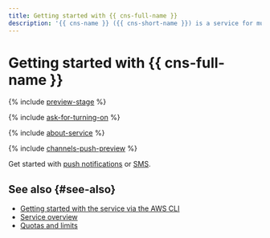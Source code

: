 ```yaml
---
title: Getting started with {{ cns-full-name }}
description: '{{ cns-name }} ({{ cns-short-name }}) is a service for multichannel notifications of users. The service''s HTTP API is compatible with the Amazon SNS API.'
---
```


# Getting started with {{ cns-full-name }}

{% include [preview-stage](../_includes/notifications/preview-stage.md) %}

{% include [ask-for-turning-on](../_includes/notifications/ask-for-turning-on.md) %}

{% include [about-service](../_includes/notifications/about-service.md) %}

{% include [channels-push-preview](../_includes/notifications/channels-push-preview.md) %}

Get started with [push notifications](quickstart-push.md) or [SMS](quickstart-sms.md).

## See also {#see-also}

* [Getting started with the service via the AWS CLI](./tools/aws-cli.md)
* [Service overview](./concepts/index.md)
* [Quotas and limits](./concepts/limits.md)
